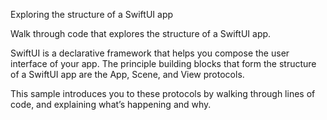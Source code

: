 Exploring the structure of a SwiftUI app

Walk through code that explores the structure of a SwiftUI app.

SwiftUI is a declarative framework that helps you compose the user interface of your app. The principle building blocks
that form the structure of a SwiftUI app are the App, Scene, and View protocols.

This sample introduces you to these protocols by walking through lines of code, and explaining what’s happening and why.
